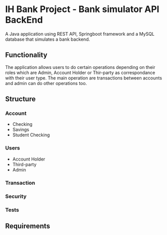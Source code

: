 # IH Bank Project - Bank simulator API BackEnd

A Java application using REST API, Springboot framework and a MySQL database that simulates a bank backend.

## Functionality
The application allows users to do certain operations depending on their roles which are Admin, Account Holder or Thir-party as correspondance with their user type. The main operation are transactions between accounts and admin can do other operations too.

## Structure

### Account
* Checking
* Savings
* Student Checking

### Users
* Account Holder
* Third-party
* Admin

### Transaction

### Security

### Tests

## Requirements
